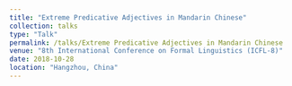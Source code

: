```yaml
---
title: "Extreme Predicative Adjectives in Mandarin Chinese"
collection: talks
type: "Talk"
permalink: /talks/Extreme Predicative Adjectives in Mandarin Chinese
venue: "8th International Conference on Formal Linguistics (ICFL-8)"
date: 2018-10-28
location: "Hangzhou, China"
---
```

